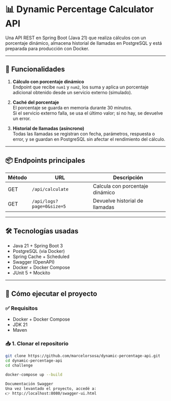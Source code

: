 # 📊 Dynamic Percentage Calculator API

Una API REST en Spring Boot (Java 21) que realiza cálculos con un porcentaje dinámico, almacena historial de llamadas en PostgreSQL y está preparada para producción con Docker.

---

## 🚀 Funcionalidades

1. **Cálculo con porcentaje dinámico**  
   Endpoint que recibe `num1` y `num2`, los suma y aplica un porcentaje adicional obtenido desde un servicio externo (simulado).

2. **Caché del porcentaje**  
   El porcentaje se guarda en memoria durante 30 minutos.  
   Si el servicio externo falla, se usa el último valor; si no hay, se devuelve un error.

3. **Historial de llamadas (asíncrono)**  
   Todas las llamadas se registran con fecha, parámetros, respuesta o error, y se guardan en PostgreSQL sin afectar el rendimiento del cálculo.

---

## 📦 Endpoints principales

| Método | URL                         | Descripción                            |
|--------|-----------------------------|----------------------------------------|
| GET    | `/api/calculate`            | Calcula con porcentaje dinámico        |
| GET    | `/api/logs?page=0&size=5`   | Devuelve historial de llamadas         |

---

## 🛠️ Tecnologías usadas

- Java 21 + Spring Boot 3
- PostgreSQL (via Docker)
- Spring Cache + Scheduled
- Swagger (OpenAPI)
- Docker + Docker Compose
- JUnit 5 + Mockito

---

## 🐳 Cómo ejecutar el proyecto

### ✅ Requisitos
- Docker + Docker Compose
- JDK 21
- Maven

### 📥 1. Clonar el repositorio
```bash
git clone https://github.com/marcelorsosa/dynamic-percentage-api.git
cd dynamic-percentage-api
cd challenge

docker-compose up --build

Documentación Swagger
Una vez levantado el proyecto, accedé a:
👉 http://localhost:8080/swagger-ui.html
